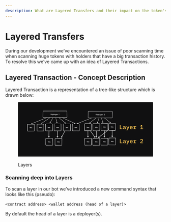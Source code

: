```yaml
---
description: What are Layered Transfers and their impact on the token's security
---
```


# Layered Transfers

During our development we’ve encountered an issue of poor scanning time when scanning huge tokens with holders that have a big transaction history. To resolve this we’ve came up with an idea of Layered Transactions.

## Layered Transaction - Concept Description

Layered Transaction is a representation of a tree-like structure which is drawn below:

<figure><img src="../.gitbook/assets/Layers Screenshot Apr 20.png" alt=""><figcaption><p>Layers</p></figcaption></figure>

### Scanning deep into Layers

To scan a layer in our bot we’ve introduced a new command syntax that looks like this (pseudo):

```
<contract address> <wallet address (head of a layer)>
```

By default the head of a layer is a deployer(s).
